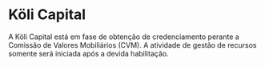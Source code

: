 # Köli Capital

A Köli Capital está em fase de obtenção de credenciamento perante a Comissão de Valores Mobiliários (CVM). A atividade de gestão de recursos somente será iniciada após a devida habilitação.
